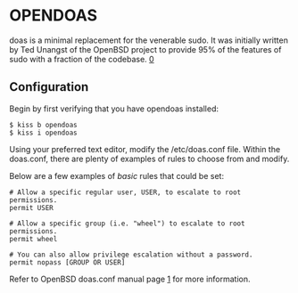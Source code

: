 OPENDOAS
========

doas is a minimal replacement for the venerable sudo. It was initially written
by Ted Unangst of the OpenBSD project to provide 95% of the features of sudo
with a fraction of the codebase. [0]

Configuration
-------------

Begin by first verifying that you have opendoas installed:

    $ kiss b opendoas
    $ kiss i opendoas

Using your preferred text editor, modify the /etc/doas.conf file. Within the
doas.conf, there are plenty of examples of rules to choose from and modify.

Below are a few examples of *basic* rules that could be set:

    # Allow a specific regular user, USER, to escalate to root permissions.
    permit USER

    # Allow a specific group (i.e. "wheel") to escalate to root permissions.
    permit wheel

    # You can also allow privilege escalation without a password.
    permit nopass [GROUP OR USER]

Refer to OpenBSD doas.conf manual page [1] for more information.

[0]: https://github.com/Duncaen/OpenDoas
[1]: https://man.openbsd.org/doas.conf.5
